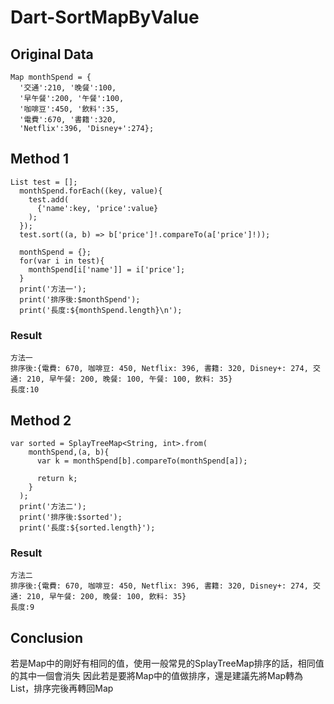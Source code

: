# Dart-SortMapByValue


## Original Data


```dart=
Map monthSpend = {
  '交通':210, '晚餐':100, 
  '早午餐':200, '午餐':100, 
  '咖啡豆':450, '飲料':35, 
  '電費':670, '書籍':320, 
  'Netflix':396, 'Disney+':274};
```


## Method 1


```dart=
List test = [];
  monthSpend.forEach((key, value){
    test.add(
      {'name':key, 'price':value}
    );
  });
  test.sort((a, b) => b['price']!.compareTo(a['price']!));
  
  monthSpend = {};
  for(var i in test){
    monthSpend[i['name']] = i['price'];
  }
  print('方法一');
  print('排序後:$monthSpend');
  print('長度:${monthSpend.length}\n');
```


### Result


```bash=
方法一
排序後:{電費: 670, 咖啡豆: 450, Netflix: 396, 書籍: 320, Disney+: 274, 交通: 210, 早午餐: 200, 晚餐: 100, 午餐: 100, 飲料: 35}
長度:10
```

## Method 2


```dart=
var sorted = SplayTreeMap<String, int>.from(
    monthSpend,(a, b){
      var k = monthSpend[b].compareTo(monthSpend[a]);
      
      return k;
    }
  );
  print('方法二');
  print('排序後:$sorted');
  print('長度:${sorted.length}');
```


### Result


```bash=
方法二
排序後:{電費: 670, 咖啡豆: 450, Netflix: 396, 書籍: 320, Disney+: 274, 交通: 210, 早午餐: 200, 晚餐: 100, 飲料: 35}
長度:9
```

## Conclusion


若是Map中的剛好有相同的值，使用一般常見的SplayTreeMap排序的話，相同值的其中一個會消失
因此若是要將Map中的值做排序，還是建議先將Map轉為List，排序完後再轉回Map